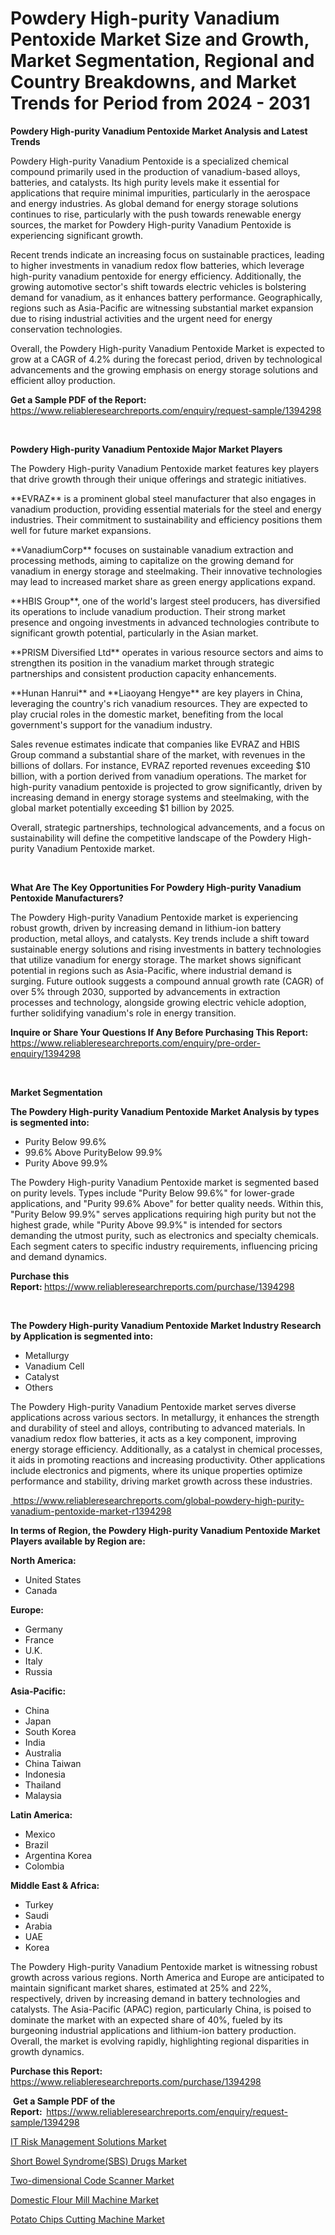 <p><h1>Powdery High-purity Vanadium Pentoxide Market Size and Growth, Market Segmentation, Regional and Country Breakdowns, and Market Trends for Period from 2024 -  2031</h1></p><p><strong>Powdery High-purity Vanadium Pentoxide Market Analysis and Latest Trends</strong></p>
<p><p>Powdery High-purity Vanadium Pentoxide is a specialized chemical compound primarily used in the production of vanadium-based alloys, batteries, and catalysts. Its high purity levels make it essential for applications that require minimal impurities, particularly in the aerospace and energy industries. As global demand for energy storage solutions continues to rise, particularly with the push towards renewable energy sources, the market for Powdery High-purity Vanadium Pentoxide is experiencing significant growth.</p><p>Recent trends indicate an increasing focus on sustainable practices, leading to higher investments in vanadium redox flow batteries, which leverage high-purity vanadium pentoxide for energy efficiency. Additionally, the growing automotive sector's shift towards electric vehicles is bolstering demand for vanadium, as it enhances battery performance. Geographically, regions such as Asia-Pacific are witnessing substantial market expansion due to rising industrial activities and the urgent need for energy conservation technologies.</p><p>Overall, the Powdery High-purity Vanadium Pentoxide Market is expected to grow at a CAGR of 4.2% during the forecast period, driven by technological advancements and the growing emphasis on energy storage solutions and efficient alloy production.</p></p>
<p><strong>Get a Sample PDF of the Report:&nbsp;</strong> <a href="https://www.reliableresearchreports.com/enquiry/request-sample/1394298?utm_campaign=34&utm_medium=2&utm_source=Github&utm_content=ia&utm_term=05122024&utm_id=powdery-high-purity-vanadium-pentoxide">https://www.reliableresearchreports.com/enquiry/request-sample/1394298</a></p>
<p>&nbsp;</p>
<p><strong>Powdery High-purity Vanadium Pentoxide Major Market Players</strong></p>
<p><p>The Powdery High-purity Vanadium Pentoxide market features key players that drive growth through their unique offerings and strategic initiatives. </p><p>**EVRAZ** is a prominent global steel manufacturer that also engages in vanadium production, providing essential materials for the steel and energy industries. Their commitment to sustainability and efficiency positions them well for future market expansions.</p><p>**VanadiumCorp** focuses on sustainable vanadium extraction and processing methods, aiming to capitalize on the growing demand for vanadium in energy storage and steelmaking. Their innovative technologies may lead to increased market share as green energy applications expand.</p><p>**HBIS Group**, one of the world's largest steel producers, has diversified its operations to include vanadium production. Their strong market presence and ongoing investments in advanced technologies contribute to significant growth potential, particularly in the Asian market.</p><p>**PRISM Diversified Ltd** operates in various resource sectors and aims to strengthen its position in the vanadium market through strategic partnerships and consistent production capacity enhancements.</p><p>**Hunan Hanrui** and **Liaoyang Hengye** are key players in China, leveraging the country's rich vanadium resources. They are expected to play crucial roles in the domestic market, benefiting from the local government's support for the vanadium industry.</p><p>Sales revenue estimates indicate that companies like EVRAZ and HBIS Group command a substantial share of the market, with revenues in the billions of dollars. For instance, EVRAZ reported revenues exceeding $10 billion, with a portion derived from vanadium operations. The market for high-purity vanadium pentoxide is projected to grow significantly, driven by increasing demand in energy storage systems and steelmaking, with the global market potentially exceeding $1 billion by 2025.</p><p>Overall, strategic partnerships, technological advancements, and a focus on sustainability will define the competitive landscape of the Powdery High-purity Vanadium Pentoxide market.</p></p>
<p>&nbsp;</p>
<p><strong>What Are The Key Opportunities For Powdery High-purity Vanadium Pentoxide Manufacturers?</strong></p>
<p><p>The Powdery High-purity Vanadium Pentoxide market is experiencing robust growth, driven by increasing demand in lithium-ion battery production, metal alloys, and catalysts. Key trends include a shift toward sustainable energy solutions and rising investments in battery technologies that utilize vanadium for energy storage. The market shows significant potential in regions such as Asia-Pacific, where industrial demand is surging. Future outlook suggests a compound annual growth rate (CAGR) of over 5% through 2030, supported by advancements in extraction processes and technology, alongside growing electric vehicle adoption, further solidifying vanadium's role in energy transition.</p></p>
<p><strong>Inquire or Share Your Questions If Any Before Purchasing This Report:</strong> <a href="https://www.reliableresearchreports.com/enquiry/pre-order-enquiry/1394298?utm_campaign=34&utm_medium=2&utm_source=Github&utm_content=ia&utm_term=05122024&utm_id=powdery-high-purity-vanadium-pentoxide">https://www.reliableresearchreports.com/enquiry/pre-order-enquiry/1394298</a></p>
<p>&nbsp;</p>
<p><strong>Market Segmentation</strong></p>
<p><strong>The Powdery High-purity Vanadium Pentoxide Market Analysis by types is segmented into:</strong></p>
<p><ul><li>Purity Below 99.6%</li><li>99.6% Above PurityBelow 99.9%</li><li>Purity Above 99.9%</li></ul></p>
<p><p>The Powdery High-purity Vanadium Pentoxide market is segmented based on purity levels. Types include "Purity Below 99.6%" for lower-grade applications, and "Purity 99.6% Above" for better quality needs. Within this, "Purity Below 99.9%" serves applications requiring high purity but not the highest grade, while "Purity Above 99.9%" is intended for sectors demanding the utmost purity, such as electronics and specialty chemicals. Each segment caters to specific industry requirements, influencing pricing and demand dynamics.</p></p>
<p><strong>Purchase this Report:&nbsp;</strong><a href="https://www.reliableresearchreports.com/purchase/1394298?utm_campaign=34&utm_medium=2&utm_source=Github&utm_content=ia&utm_term=05122024&utm_id=powdery-high-purity-vanadium-pentoxide">https://www.reliableresearchreports.com/purchase/1394298</a></p>
<p>&nbsp;</p>
<p><strong>The Powdery High-purity Vanadium Pentoxide Market Industry Research by Application is segmented into:</strong></p>
<p><ul><li>Metallurgy</li><li>Vanadium Cell</li><li>Catalyst</li><li>Others</li></ul></p>
<p><p>The Powdery High-purity Vanadium Pentoxide market serves diverse applications across various sectors. In metallurgy, it enhances the strength and durability of steel and alloys, contributing to advanced materials. In vanadium redox flow batteries, it acts as a key component, improving energy storage efficiency. Additionally, as a catalyst in chemical processes, it aids in promoting reactions and increasing productivity. Other applications include electronics and pigments, where its unique properties optimize performance and stability, driving market growth across these industries.</p></p>
<p><a href="https://www.reliableresearchreports.com/global-powdery-high-purity-vanadium-pentoxide-market-r1394298?utm_campaign=34&utm_medium=2&utm_source=Github&utm_content=ia&utm_term=05122024&utm_id=powdery-high-purity-vanadium-pentoxide">&nbsp;https://www.reliableresearchreports.com/global-powdery-high-purity-vanadium-pentoxide-market-r1394298</a></p>
<p><strong>In terms of Region, the Powdery High-purity Vanadium Pentoxide Market Players available by Region are:</strong></p>
<p>
    <p> <strong> North America: </strong>
        <ul>
            <li>United States</li>
            <li>Canada</li>
        </ul>
        </p> 
    <p> <strong> Europe: </strong>
        <ul>
            <li>Germany</li>
            <li>France</li>
            <li>U.K.</li>
            <li>Italy</li>
            <li>Russia</li>
        </ul>
        </p> 
    <p> <strong> Asia-Pacific: </strong>
        <ul>
            <li>China</li>
            <li>Japan</li>
            <li>South Korea</li>
            <li>India</li>
            <li>Australia</li>
            <li>China Taiwan</li>
            <li>Indonesia</li>
            <li>Thailand</li>
            <li>Malaysia</li>
        </ul>
        </p> 
    <p> <strong> Latin America: </strong>
        <ul>
            <li>Mexico</li>
            <li>Brazil</li>
            <li>Argentina Korea</li>
            <li>Colombia</li>
        </ul>
        </p> 
    <p> <strong> Middle East & Africa: </strong>
        <ul>
            <li>Turkey</li>
            <li>Saudi</li>
            <li>Arabia</li>
            <li>UAE</li>
            <li>Korea</li>
        </ul>
    </p>
    </p>
<p><p>The Powdery High-purity Vanadium Pentoxide market is witnessing robust growth across various regions. North America and Europe are anticipated to maintain significant market shares, estimated at 25% and 22%, respectively, driven by increasing demand in battery technologies and catalysts. The Asia-Pacific (APAC) region, particularly China, is poised to dominate the market with an expected share of 40%, fueled by its burgeoning industrial applications and lithium-ion battery production. Overall, the market is evolving rapidly, highlighting regional disparities in growth dynamics.</p></p>
<p><strong>Purchase this Report: </strong><a href="https://www.reliableresearchreports.com/purchase/1394298?utm_campaign=34&utm_medium=2&utm_source=Github&utm_content=ia&utm_term=05122024&utm_id=powdery-high-purity-vanadium-pentoxide">https://www.reliableresearchreports.com/purchase/1394298</a></p>
<p>&nbsp;<strong>Get a Sample PDF of the Report:&nbsp;&nbsp;</strong><a href="https://www.reliableresearchreports.com/enquiry/request-sample/1394298?utm_campaign=34&utm_medium=2&utm_source=Github&utm_content=ia&utm_term=05122024&utm_id=powdery-high-purity-vanadium-pentoxide">https://www.reliableresearchreports.com/enquiry/request-sample/1394298</a></p>
<p><strong></strong></p>
<p><p><a href="https://www.linkedin.com/pulse/risk-management-solutions-industry-sector-new-technologies-kwltc?utm_campaign=34&utm_medium=2&utm_source=Github&utm_content=ia&utm_term=05122024&utm_id=powdery-high-purity-vanadium-pentoxide">IT Risk Management Solutions Market</a></p><p><a href="https://github.com/AshikRahman991/Market-Research-Report-List-1/blob/main/short-bowel-syndromesbs-drugs-market.md?utm_campaign=34&utm_medium=2&utm_source=Github&utm_content=ia&utm_term=05122024&utm_id=powdery-high-purity-vanadium-pentoxide">Short Bowel Syndrome(SBS) Drugs Market</a></p><p><a href="https://github.com/HobertDavis43/Market-Research-Report-List-1/blob/main/two-dimensional-code-scanner-market.md?utm_campaign=34&utm_medium=2&utm_source=Github&utm_content=ia&utm_term=05122024&utm_id=powdery-high-purity-vanadium-pentoxide">Two-dimensional Code Scanner Market</a></p><p><a href="https://issuu.com/reportprime-2/docs/domestic-flour-mill-machine-market-size-2030.pptx?utm_campaign=34&utm_medium=2&utm_source=Github&utm_content=ia&utm_term=05122024&utm_id=powdery-high-purity-vanadium-pentoxide">Domestic Flour Mill Machine Market</a></p><p><a href="https://issuu.com/reportprime-2/docs/potato-chips-cutting-machine-market-size-2030.pptx?utm_campaign=34&utm_medium=2&utm_source=Github&utm_content=ia&utm_term=05122024&utm_id=powdery-high-purity-vanadium-pentoxide">Potato Chips Cutting Machine Market</a></p></p>